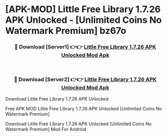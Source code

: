 # [APK-MOD] Little Free Library 1.7.26 APK Unlocked - [Unlimited Coins No Watermark Premium] bz67o



<div align="center">
<h3>🔴 Download [Server1] 👉👉 <a href="https://momento.my/?title=Little_Free_Library_1.7.26_APK_Unlocked">Little Free Library 1.7.26 APK Unlocked Mod Apk</a></h3><br>

<h3>🔴 Download [Server2] 👉👉 <a href="https://momento.my/?title=Little_Free_Library_1.7.26_APK_Unlocked">Little Free Library 1.7.26 APK Unlocked Mod Apk</a></h3>
</div>



Download Little Free Library 1.7.26 APK Unlocked 

Free APK MOD Little Free Library 1.7.26 APK Unlocked [Unlimited Coins No Watermark Premium]

Download Little Free Library 1.7.26 APK Unlocked [Unlimited Coins No Watermark Premium] Mod For Android
